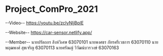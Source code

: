 # Project_ComPro_2021
--Video--
https://youtu.be/zcIyNIjBplE

--Website--
https://car-sensor.netlify.app/

--Member--
นายปรัตถกร สิงห์วิเศษ 63070101
นายพงศธร ภัทรศรีเวชการ 63070110
นายพฤฒพงศ์ สุขเจริญ 63070113
นายศรัณญ์ วิวัฒน์บวรวงษ์ 63070163
